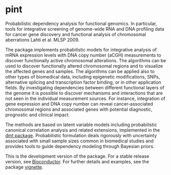 pint
====

Probabilistic dependency analysis for functional genomics.
In particular, tools for integrative screening
of genome-wide RNA and DNA profiling data for cancer gene discovery 
and functional analysis of chromosomal aberrations Lahti et al. MLSP
2009.

The package implements probabilistic models for integrative analysis
of mRNA expression levels with DNA copy number (aCGH) measurements to
discover functionally active chromosomal alterations. The algorithms
can be used to discover functionally altered chromosomal regions and
to visualize the affected genes and samples. The algorithms can be
applied also to other types of biomedical data, including epigenetic
modifications, SNPs, alternative splicing and transcription factor
binding, or in other application fields. By investigating dependencies
between different functional layers of the genome it is possible to
discover mechanisms and interactions that are not seen in the
individual measurement sources. For instance, integration of gene
expression and DNA copy number can reveal cancer-associated
chromosomal regions and associated genes with potential diagnostic,
prognostic and clinical impact.

The methods are based on latent variable models including
probabilistic canonical correlation analysis and related extensions,
implemented in the [dmt
package](http://cran.fhcrc.org/web/packages/dmt/index.html).
Probabilistic formulation deals rigorously with uncertainty associated
with small sample sizes common in biomedical studies and provides
tools to guide dependency modeling through Bayesian priors.

This is the development version of the package. For a stable release
version, see
[Bioconductor](http://bioconductor.org/packages/release/bioc/html/pint.html).
For further details and examples, see the package
[vignette](vignettes/depsearch.Rnw).


